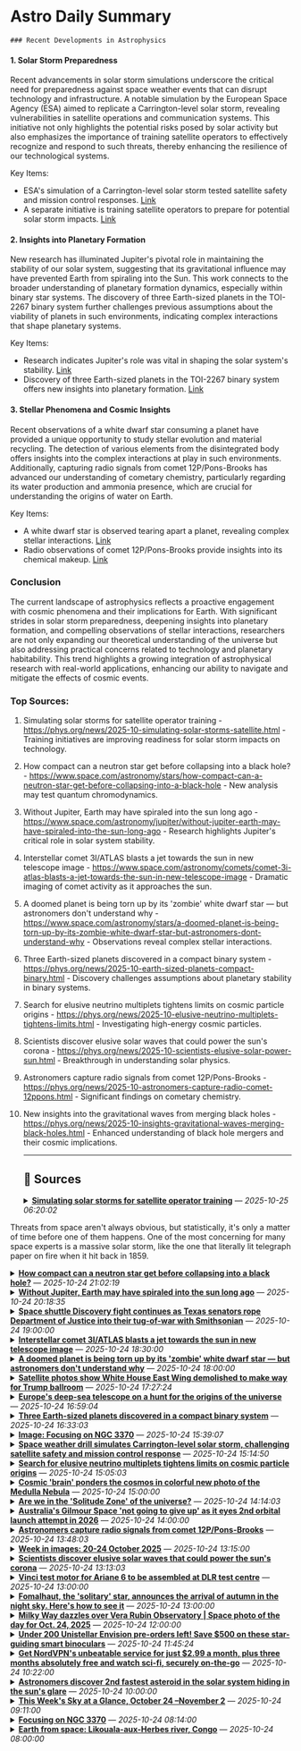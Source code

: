 # Astro Daily Summary

    ### Recent Developments in Astrophysics

#### 1. Solar Storm Preparedness
Recent advancements in solar storm simulations underscore the critical need for preparedness against space weather events that can disrupt technology and infrastructure. A notable simulation by the European Space Agency (ESA) aimed to replicate a Carrington-level solar storm, revealing vulnerabilities in satellite operations and communication systems. This initiative not only highlights the potential risks posed by solar activity but also emphasizes the importance of training satellite operators to effectively recognize and respond to such threats, thereby enhancing the resilience of our technological systems.

Key Items:
- ESA's simulation of a Carrington-level solar storm tested satellite safety and mission control responses. [Link](https://phys.org/news/2025-10-space-weather-drill-simulates-carrington.html)
- A separate initiative is training satellite operators to prepare for potential solar storm impacts. [Link](https://phys.org/news/2025-10-simulating-solar-storms-satellite.html)

#### 2. Insights into Planetary Formation
New research has illuminated Jupiter's pivotal role in maintaining the stability of our solar system, suggesting that its gravitational influence may have prevented Earth from spiraling into the Sun. This work connects to the broader understanding of planetary formation dynamics, especially within binary star systems. The discovery of three Earth-sized planets in the TOI-2267 binary system further challenges previous assumptions about the viability of planets in such environments, indicating complex interactions that shape planetary systems.

Key Items:
- Research indicates Jupiter's role was vital in shaping the solar system's stability. [Link](https://www.space.com/astronomy/jupiter/without-jupiter-earth-may-have-spiraled-into-the-sun-long-ago)
- Discovery of three Earth-sized planets in the TOI-2267 binary system offers new insights into planetary formation. [Link](https://phys.org/news/2025-10-earth-sized-planets-compact-binary.html)

#### 3. Stellar Phenomena and Cosmic Insights
Recent observations of a white dwarf star consuming a planet have provided a unique opportunity to study stellar evolution and material recycling. The detection of various elements from the disintegrated body offers insights into the complex interactions at play in such environments. Additionally, capturing radio signals from comet 12P/Pons-Brooks has advanced our understanding of cometary chemistry, particularly regarding its water production and ammonia presence, which are crucial for understanding the origins of water on Earth.

Key Items:
- A white dwarf star is observed tearing apart a planet, revealing complex stellar interactions. [Link](https://www.space.com/astronomy/stars/a-doomed-planet-is-being-torn-up-by-its-zombie-white-dwarf-star-but-astronomers-dont-understand-why)
- Radio observations of comet 12P/Pons-Brooks provide insights into its chemical makeup. [Link](https://phys.org/news/2025-10-astronomers-capture-radio-comet-12ppons.html)

### Conclusion
The current landscape of astrophysics reflects a proactive engagement with cosmic phenomena and their implications for Earth. With significant strides in solar storm preparedness, deepening insights into planetary formation, and compelling observations of stellar interactions, researchers are not only expanding our theoretical understanding of the universe but also addressing practical concerns related to technology and planetary habitability. This trend highlights a growing integration of astrophysical research with real-world applications, enhancing our ability to navigate and mitigate the effects of cosmic events. 

### Top Sources:
1. Simulating solar storms for satellite operator training - https://phys.org/news/2025-10-simulating-solar-storms-satellite.html - Training initiatives are improving readiness for solar storm impacts on technology.
2. How compact can a neutron star get before collapsing into a black hole? - https://www.space.com/astronomy/stars/how-compact-can-a-neutron-star-get-before-collapsing-into-a-black-hole - New analysis may test quantum chromodynamics.
3. Without Jupiter, Earth may have spiraled into the sun long ago - https://www.space.com/astronomy/jupiter/without-jupiter-earth-may-have-spiraled-into-the-sun-long-ago - Research highlights Jupiter's critical role in solar system stability.
4. Interstellar comet 3I/ATLAS blasts a jet towards the sun in new telescope image - https://www.space.com/astronomy/comets/comet-3i-atlas-blasts-a-jet-towards-the-sun-in-new-telescope-image - Dramatic imaging of comet activity as it approaches the sun.
5. A doomed planet is being torn up by its 'zombie' white dwarf star — but astronomers don't understand why - https://www.space.com/astronomy/stars/a-doomed-planet-is-being-torn-up-by-its-zombie-white-dwarf-star-but-astronomers-dont-understand-why - Observations reveal complex stellar interactions.
6. Three Earth-sized planets discovered in a compact binary system - https://phys.org/news/2025-10-earth-sized-planets-compact-binary.html - Discovery challenges assumptions about planetary stability in binary systems.
7. Search for elusive neutrino multiplets tightens limits on cosmic particle origins - https://phys.org/news/2025-10-elusive-neutrino-multiplets-tightens-limits.html - Investigating high-energy cosmic particles.
8. Scientists discover elusive solar waves that could power the sun's corona - https://phys.org/news/2025-10-scientists-elusive-solar-power-sun.html - Breakthrough in understanding solar physics.
9. Astronomers capture radio signals from comet 12P/Pons-Brooks - https://phys.org/news/2025-10-astronomers-capture-radio-comet-12ppons.html - Significant findings on cometary chemistry.
10. New insights into the gravitational waves from merging black holes - https://phys.org/news/2025-10-insights-gravitational-waves-merging-black-holes.html - Enhanced understanding of black hole mergers and their cosmic implications.
                
    ---
                
    ## 📰 Sources
    <details><summary><strong><a href='https://phys.org/news/2025-10-simulating-solar-storms-satellite.html' target='_blank'>Simulating solar storms for satellite operator training</a></strong> — <em>2025-10-25 06:20:02</em></summary>

Threats from space aren't always obvious, but statistically, it's only a matter of time before one of them happens. One of the most concerning for many space experts is a massive solar storm, like the one that literally lit telegraph paper on fire when it hit back in 1859.

</details>

<details><summary><strong><a href='https://www.space.com/astronomy/stars/how-compact-can-a-neutron-star-get-before-collapsing-into-a-black-hole' target='_blank'>How compact can a neutron star get before collapsing into a black hole?</a></strong> — <em>2025-10-24 21:02:19</em></summary>

This new analysis could be used to test the physics of quantum chromodynamics in the future.

</details>

<details><summary><strong><a href='https://www.space.com/astronomy/jupiter/without-jupiter-earth-may-have-spiraled-into-the-sun-long-ago' target='_blank'>Without Jupiter, Earth may have spiraled into the sun long ago</a></strong> — <em>2025-10-24 20:18:35</em></summary>

New research shows how Jupiter carved out rings and gaps that changed how and when planets and meteorites formed.

</details>

<details><summary><strong><a href='https://www.space.com/space-exploration/senators-cornyn-and-cruz-clap-back-against-smithsonian-space-shuttle-disassembly-claims-call-for-doj-investigation' target='_blank'>Space shuttle Discovery fight continues as Texas senators rope Department of Justice into their tug-of-war with Smithsonian</a></strong> — <em>2025-10-24 19:00:00</em></summary>

Things seem to be escalating quickly…

</details>

<details><summary><strong><a href='https://www.space.com/astronomy/comets/comet-3i-atlas-blasts-a-jet-towards-the-sun-in-new-telescope-image' target='_blank'>Interstellar comet 3I/ATLAS blasts a jet towards the sun in new telescope image</a></strong> — <em>2025-10-24 18:30:00</em></summary>

Comet 3I/ATLAS is warming up as it approaches the sun, causing a jet to emerge. The jet is visible in a dramatic new image.

</details>

<details><summary><strong><a href='https://www.space.com/astronomy/stars/a-doomed-planet-is-being-torn-up-by-its-zombie-white-dwarf-star-but-astronomers-dont-understand-why' target='_blank'>A doomed planet is being torn up by its 'zombie' white dwarf star — but astronomers don't understand why</a></strong> — <em>2025-10-24 18:00:00</em></summary>

The destroyed planet has spewed material onto the white dwarf's surface, with astronomers detecting 13 different elements originating from the rocky body.

</details>

<details><summary><strong><a href='https://www.space.com/astronomy/earth/satellite-photos-show-white-house-east-wing-demolished-to-make-way-for-trump-ballroom' target='_blank'>Satellite photos show White House East Wing demolished to make way for Trump ballroom</a></strong> — <em>2025-10-24 17:27:24</em></summary>

Satellite photos taken by Planet depict the demolition of the East Wing of the White House to make room for the planned Trump Ballroom.

</details>

<details><summary><strong><a href='https://phys.org/news/2025-10-europe-deep-sea-telescope-universe.html' target='_blank'>Europe's deep-sea telescope on a hunt for the origins of the universe</a></strong> — <em>2025-10-24 16:59:04</em></summary>

Below the waves of the Mediterranean, Europe's KM3NeT neutrino telescope is on a cosmic hunt. Towering strings of sensors stretch a kilometer down to the seafloor, arranged in a vast 3D grid.

</details>

<details><summary><strong><a href='https://phys.org/news/2025-10-earth-sized-planets-compact-binary.html' target='_blank'>Three Earth-sized planets discovered in a compact binary system</a></strong> — <em>2025-10-24 16:33:03</em></summary>

An international team of researchers has just revealed the existence of three Earth-sized planets in the binary stellar system TOI-2267 located about 190 light-years away. This discovery, published in Astronomy & Astrophysics, is remarkable as it sheds new light on the formation and stability of planets in double-star environments, which have long been considered hostile to the development of complex planetary systems.

</details>

<details><summary><strong><a href='https://phys.org/news/2025-10-image-focusing-ngc.html' target='_blank'>Image: Focusing on NGC 3370</a></strong> — <em>2025-10-24 15:39:07</em></summary>

Today's ESA/Hubble Picture of the Week features a galaxy that Hubble has captured multiple times over more than 20 years. The galaxy is called NGC 3370, and it is a spiral galaxy located nearly 90 million light-years away in the constellation Leo (the Lion).

</details>

<details><summary><strong><a href='https://phys.org/news/2025-10-space-weather-drill-simulates-carrington.html' target='_blank'>Space weather drill simulates Carrington-level solar storm, challenging satellite safety and mission control response</a></strong> — <em>2025-10-24 15:14:50</em></summary>

No communication or navigation, faulty electronics and collision risk. At ESA's mission control in Darmstadt, teams faced a scenario unlike any before: a solar storm of extreme magnitude. Fortunately, this nightmare unfolded not in reality, but as part of the simulation campaign for Sentinel-1D, pushing the boundaries of spacecraft operations and space weather preparedness.

</details>

<details><summary><strong><a href='https://phys.org/news/2025-10-elusive-neutrino-multiplets-tightens-limits.html' target='_blank'>Search for elusive neutrino multiplets tightens limits on cosmic particle origins</a></strong> — <em>2025-10-24 15:05:03</em></summary>

The origins of extremely high-energy particles that fill the universe—such as protons, electrons, and neutrinos—remain one of the longest-standing mysteries in modern astrophysics. A leading hypothesis suggests that "explosive transients," including massive stellar explosions (supernovae) and tidal disruption events (TDE) caused by stars being torn apart by black holes, could be the cosmic engines driving these energetic particles. Yet, this idea has never been rigorously tested.

</details>

<details><summary><strong><a href='https://www.space.com/stargazing/astrophotography/cosmic-brain-ponders-the-cosmos-in-colorful-new-photo-of-the-medulla-nebula' target='_blank'>Cosmic 'brain' ponders the cosmos in colorful new photo of the Medulla Nebula</a></strong> — <em>2025-10-24 15:00:00</em></summary>

Light from the ancient supernova remnant was captured over the course of 50 hours in September 2025.

</details>

<details><summary><strong><a href='https://phys.org/news/2025-10-solitude-zone-universe.html' target='_blank'>Are we in the 'Solitude Zone' of the universe?</a></strong> — <em>2025-10-24 14:14:03</em></summary>

Are we alone? It's one of the most basic questions of human existence. People have been trying to answer it for millennia in one form or another, but only recently have we gained the tools and knowledge to start tractably trying to estimate whether we are or not. Those efforts take the form of famous tools like the Fermi paradox and the Drake equation, but there's always room for a more nuanced understanding. A new paper published in Acta Astronautica from Antal Veres of the Hungarian University of Agriculture introduces a new one—the Solitude Zone.

</details>

<details><summary><strong><a href='https://www.space.com/space-exploration/launches-spacecraft/australias-gilmour-space-not-going-to-give-up-as-it-eyes-2nd-orbital-launch-attempt-in-2026' target='_blank'>Australia's Gilmour Space 'not going to give up' as it eyes 2nd orbital launch attempt in 2026</a></strong> — <em>2025-10-24 14:00:00</em></summary>

After a short-lived maiden flight in late July, Australia's Gilmour Space is rebuilding for a second orbital attempt and a stronger domestic launch ecosystem.

</details>

<details><summary><strong><a href='https://phys.org/news/2025-10-astronomers-capture-radio-comet-12ppons.html' target='_blank'>Astronomers capture radio signals from comet 12P/Pons-Brooks</a></strong> — <em>2025-10-24 13:48:03</em></summary>

A research team led by the Shanghai Astronomical Observatory of the Chinese Academy of Sciences has used the Tianma Radio Telescope to conduct multi-band radio observations of the returning comet 12P/Pons-Brooks (12P). They measured its water production rate during outburst activities and made the most distant detection of ammonia molecules in a Halley-type comet to date. The findings are published in Astronomy & Astrophysics.

</details>

<details><summary><strong><a href='https://www.esa.int/About_Us/Week_in_images/Week_in_images_20-24_October_2025' target='_blank'>Week in images: 20-24 October 2025</a></strong> — <em>2025-10-24 13:15:00</em></summary>


Week in images: 20-24 October 2025
Discover our week through the lens

</details>

<details><summary><strong><a href='https://phys.org/news/2025-10-scientists-elusive-solar-power-sun.html' target='_blank'>Scientists discover elusive solar waves that could power the sun's corona</a></strong> — <em>2025-10-24 13:13:03</em></summary>

Researchers have achieved a breakthrough in solar physics by providing the first direct evidence of small-scale torsional Alfvén waves in the sun's corona—elusive magnetic waves that scientists have been searching for since the 1940s.

</details>

<details><summary><strong><a href='https://www.esa.int/Enabling_Support/Space_Transportation/Vinci_test_motor_for_Ariane_6_to_be_assembled_at_DLR_test_centre' target='_blank'>Vinci test motor for Ariane 6 to be assembled at DLR test centre</a></strong> — <em>2025-10-24 13:00:00</em></summary>



</details>

<details><summary><strong><a href='https://www.space.com/stargazing/fomalhaut-the-solitary-star-announces-the-arrival-of-autumn-in-the-night-sky-heres-how-to-see-it' target='_blank'>Fomalhaut, the 'solitary' star, announces the arrival of autumn in the night sky. Here's how to see it</a></strong> — <em>2025-10-24 13:00:00</em></summary>

If there is one star that serves to announce the arrival of fall as the leaves have begun to turn, unquestionably that title would have to go to Fomalhaut.

</details>

<details><summary><strong><a href='https://www.space.com/astronomy/milky-way-dazzles-over-vera-rubin-observatory-space-photo-of-the-day-for-oct-24-2025' target='_blank'>Milky Way dazzles over Vera Rubin Observatory | Space photo of the day for Oct. 24, 2025</a></strong> — <em>2025-10-24 12:00:00</em></summary>

Perched high in Chile's Andes, the Vera C. Rubin Observatory sees a breathtaking view of the Milky Way's southern arc.

</details>

<details><summary><strong><a href='https://www.space.com/stargazing/skywatching-kit/under-200-unistellar-envision-pre-orders-left-save-usd500-on-these-star-guiding-smart-binoculars' target='_blank'>Under 200 Unistellar Envision pre-orders left! Save $500 on these star-guiding smart binoculars</a></strong> — <em>2025-10-24 11:45:24</em></summary>

The Unistellar Envision smart binoculars use Augmented Reality to identify night sky and terrestrial targets, second-stage pre-orders are live now but only until Nov. 2 and there are under 200 units left.

</details>

<details><summary><strong><a href='https://www.space.com/technology/get-nordvpns-unbeatable-service-for-just-usd2-99-a-month-plus-three-months-absolutely-free-and-watch-sci-fi-securely-on-the-go' target='_blank'>Get NordVPN's unbeatable service for just $2.99 a month, plus three months absolutely free and watch sci-fi, securely on-the-go</a></strong> — <em>2025-10-24 10:22:00</em></summary>

Save a huge 74% on the VPN TechRadar consistently ranks as its best overall. The price cut applies across all NordVPN plans

</details>

<details><summary><strong><a href='https://www.space.com/astronomy/asteroids/astronomers-discover-2nd-fastest-asteroid-in-the-solar-system-hiding-in-the-suns-glare' target='_blank'>Astronomers discover 2nd fastest asteroid in the solar system hiding in the sun's glare</a></strong> — <em>2025-10-24 10:00:00</em></summary>

A scientist spotted an asteroid hiding in the sun's glare that orbits the sun in just 128 days, making it the second fastest known asteroid in the solar system.

</details>

<details><summary><strong><a href='https://skyandtelescope.org/astronomy-news/observing-news/this-weeks-sky-at-a-glance-october-24-november-2/' target='_blank'>This Week's Sky at a Glance, October 24 –November 2</a></strong> — <em>2025-10-24 09:11:00</em></summary>

The crescent Moon returns and waxes to first quarter. Two binocular comets are on the way out. And Arcturus is once again the Ghost of Summer Suns.
The post This Week's Sky at a Glance, October 24 –November 2 appeared first on Sky & Telescope.

</details>

<details><summary><strong><a href='https://www.esa.int/ESA_Multimedia/Images/2025/10/Focusing_on_NGC_3370' target='_blank'>Focusing on NGC 3370</a></strong> — <em>2025-10-24 08:14:00</em></summary>


	Image:
			Focusing on NGC 3370

</details>

<details><summary><strong><a href='https://www.esa.int/ESA_Multimedia/Images/2025/10/Earth_from_space_Likouala-aux-Herbes_river_Congo' target='_blank'>Earth from space: Likouala-aux-Herbes river, Congo</a></strong> — <em>2025-10-24 08:00:00</em></summary>


	Image:
			This Copernicus Sentinel-2 image captures the meandering course of the Likouala-aux-Herbes river in the Republic of the Congo.

</details>

